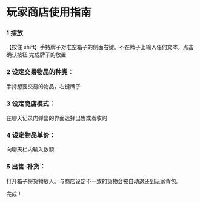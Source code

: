 # 玩家商店使用指南

### 1 摆放

【按住 shift】手持牌子对准空箱子的侧面右键。不在牌子上输入任何文本，点击确认按钮
完成牌子的放置

### 2 设定交易物品的种类：

手持想要交易的物品，右键牌子

### 3 设定商店模式：

在聊天记录内弹出的界面选择出售或者收购

### 4 设定物品单价：

向聊天栏内输入数额

### 5 出售-补货：

打开箱子将货物放入。与商店设定不一致的货物会被自动退还到玩家背包。

完成！